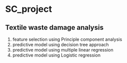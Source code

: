 # SC_project

## Textile waste damage analysis

1. feature selection using Principle component analysis
2. predictive model using decision tree approach
3. predictive model using multiple linear regression
4. predictive model using Logistic regression
